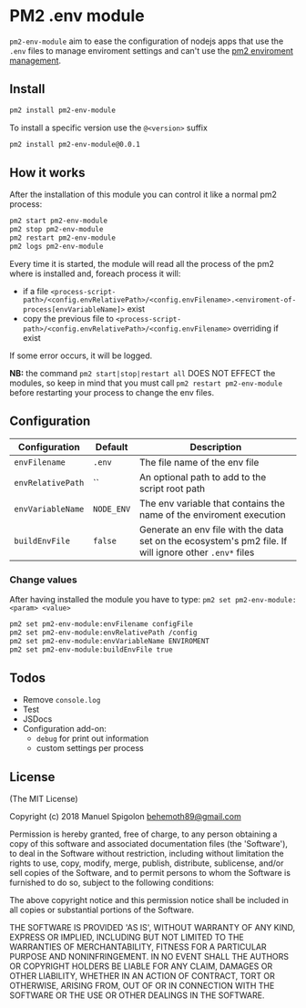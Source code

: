 # PM2 .env module

`pm2-env-module` aim to ease the configuration of nodejs apps that use the `.env` files to manage enviroment settings and can't use the [pm2 enviroment management](http://pm2.keymetrics.io/docs/usage/environment/).


## Install

```sh
pm2 install pm2-env-module
```

To install a specific version use the `@<version>` suffix

```sh
pm2 install pm2-env-module@0.0.1
```


## How it works

After the installation of this module you can control it like a normal pm2 process:

```sh
pm2 start pm2-env-module
pm2 stop pm2-env-module
pm2 restart pm2-env-module
pm2 logs pm2-env-module
```

Every time it is started, the module will read all the process of the pm2 where is installed and, foreach process it will:
+ if a file `<process-script-path>/<config.envRelativePath>/<config.envFilename>.<enviroment-of-process[envVariableName]>` exist
+ copy the previous file to `<process-script-path>/<config.envRelativePath>/<config.envFilename>` overriding if exist

If some error occurs, it will be logged.

**NB:** the command `pm2 start|stop|restart all` DOES NOT EFFECT the modules, so keep in mind that you must call `pm2 restart pm2-env-module` before restarting your process to change the env files.


## Configuration

| Configuration | Default | Description
| ------------- | ------- | -----------
| `envFilename`     | `.env`     | The file name of the env file
| `envRelativePath` | ``         | An optional path to add to the script root path
| `envVariableName` | `NODE_ENV` | The env variable that contains the name of the enviroment execution
| `buildEnvFile`    | `false`    | Generate an env file with the data set on the ecosystem's pm2 file. If will ignore other `.env*` files


### Change values

After having installed the module you have to type: `pm2 set pm2-env-module:<param> <value>`

```sh
pm2 set pm2-env-module:envFilename configFile
pm2 set pm2-env-module:envRelativePath /config
pm2 set pm2-env-module:envVariableName ENVIROMENT
pm2 set pm2-env-module:buildEnvFile true
```


## Todos

+ Remove `console.log`
+ Test
+ JSDocs
+ Configuration add-on:
    + `debug` for print out information
    + custom settings per process


## License
(The MIT License)

Copyright (c) 2018 Manuel Spigolon <behemoth89@gmail.com>

Permission is hereby granted, free of charge, to any person obtaining a copy of this software and associated documentation files (the 'Software'), to deal in the Software without restriction, including without limitation the rights to use, copy, modify, merge, publish, distribute, sublicense, and/or sell copies of the Software, and to permit persons to whom the Software is furnished to do so, subject to the following conditions:

The above copyright notice and this permission notice shall be included in all copies or substantial portions of the Software.

THE SOFTWARE IS PROVIDED 'AS IS', WITHOUT WARRANTY OF ANY KIND, EXPRESS OR IMPLIED, INCLUDING BUT NOT LIMITED TO THE WARRANTIES OF MERCHANTABILITY, FITNESS FOR A PARTICULAR PURPOSE AND NONINFRINGEMENT. IN NO EVENT SHALL THE AUTHORS OR COPYRIGHT HOLDERS BE LIABLE FOR ANY CLAIM, DAMAGES OR OTHER LIABILITY, WHETHER IN AN ACTION OF CONTRACT, TORT OR OTHERWISE, ARISING FROM, OUT OF OR IN CONNECTION WITH THE SOFTWARE OR THE USE OR OTHER DEALINGS IN THE SOFTWARE.
